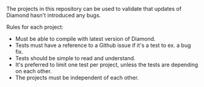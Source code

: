 The projects in this repository can be used to validate that updates of Diamond hasn't introduced any bugs.

Rules for each project:

* Must be able to compile with latest version of Diamond.
* Tests must have a reference to a Github issue if it's a test to ex. a bug fix.
* Tests should be simple to read and understand.
* It's preferred to limit one test per project, unless the tests are depending on each other.
* The projects must be independent of each other.
